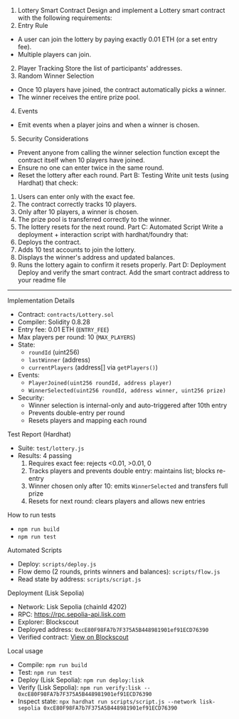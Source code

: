 1. Lottery Smart Contract
Design and implement a Lottery smart contract with the following requirements:
1. Entry Rule
- A user can join the lottery by paying exactly 0.01 ETH (or a set entry fee).
- Multiple players can join.
2. Player Tracking
Store the list of participants' addresses.
3. Random Winner Selection
- Once 10 players have joined, the contract automatically picks a winner.
- The winner receives the entire prize pool.
4. Events
- Emit events when a player joins and when a winner is chosen.
5. Security Considerations
- Prevent anyone from calling the winner selection function except the contract itself when 10 players have joined.
- Ensure no one can enter twice in the same round.
- Reset the lottery after each round.
Part B: Testing
Write unit tests (using Hardhat) that check:
1. Users can enter only with the exact fee.
2. The contract correctly tracks 10 players.
3. Only after 10 players, a winner is chosen.
4. The prize pool is transferred correctly to the winner.
5. The lottery resets for the next round.
Part C: Automated Script
Write a deployment + interaction script with hardhat/foundry that:
1. Deploys the contract.
2. Adds 10 test accounts to join the lottery.
3. Displays the winner's address and updated balances.
4. Runs the lottery again to confirm it resets properly.
Part D: Deployment
Deploy and verify the smart contract.
Add the smart contract address to your readme file

---

Implementation Details
- Contract: `contracts/Lottery.sol`
- Compiler: Solidity 0.8.28
- Entry fee: 0.01 ETH (`ENTRY_FEE`)
- Max players per round: 10 (`MAX_PLAYERS`)
- State:
  - `roundId` (uint256)
  - `lastWinner` (address)
  - `currentPlayers` (address[] via `getPlayers()`)
- Events:
  - `PlayerJoined(uint256 roundId, address player)`
  - `WinnerSelected(uint256 roundId, address winner, uint256 prize)`
- Security:
  - Winner selection is internal-only and auto-triggered after 10th entry
  - Prevents double-entry per round
  - Resets players and mapping each round

Test Report (Hardhat)
- Suite: `test/lottery.js`
- Results: 4 passing
  1) Requires exact fee: rejects <0.01, >0.01, 0
  2) Tracks players and prevents double entry: maintains list; blocks re-entry
  3) Winner chosen only after 10: emits `WinnerSelected` and transfers full prize
  4) Resets for next round: clears players and allows new entries

How to run tests
- `npm run build`
- `npm run test`

Automated Scripts
- Deploy: `scripts/deploy.js`
- Flow demo (2 rounds, prints winners and balances): `scripts/flow.js`
- Read state by address: `scripts/script.js`

Deployment (Lisk Sepolia)
- Network: Lisk Sepolia (chainId 4202)
- RPC: https://rpc.sepolia-api.lisk.com
- Explorer: Blockscout
- Deployed address: `0xcE80F98FA7b7F375A5B448981901ef91ECD76390`
- Verified contract: [View on Blockscout](https://sepolia-blockscout.lisk.com/address/0xcE80F98FA7b7F375A5B448981901ef91ECD76390?tab=contract)

Local usage
- Compile: `npm run build`
- Test: `npm run test`
- Deploy (Lisk Sepolia): `npm run deploy:lisk`
- Verify (Lisk Sepolia): `npm run verify:lisk -- 0xcE80F98FA7b7F375A5B448981901ef91ECD76390`
- Inspect state: `npx hardhat run scripts/script.js --network lisk-sepolia 0xcE80F98FA7b7F375A5B448981901ef91ECD76390`